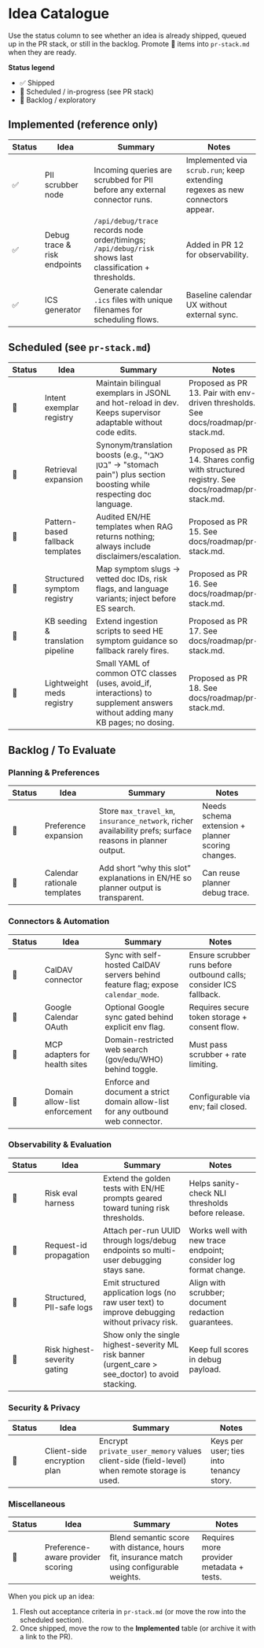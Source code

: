 # Idea Catalogue

Use the status column to see whether an idea is already shipped, queued up in the PR stack, or still in the backlog. Promote 🧭 items into `pr-stack.md` when they are ready.

**Status legend**

- ✅ Shipped
- 🔄 Scheduled / in-progress (see PR stack)
- 🧭 Backlog / exploratory

## Implemented (reference only)

| Status | Idea | Summary | Notes |
| --- | --- | --- | --- |
| ✅ | PII scrubber node | Incoming queries are scrubbed for PII before any external connector runs. | Implemented via `scrub.run`; keep extending regexes as new connectors appear. |
| ✅ | Debug trace & risk endpoints | `/api/debug/trace` records node order/timings; `/api/debug/risk` shows last classification + thresholds. | Added in PR 12 for observability. |
| ✅ | ICS generator | Generate calendar `.ics` files with unique filenames for scheduling flows. | Baseline calendar UX without external sync. |

## Scheduled (see `pr-stack.md`)

| Status | Idea | Summary | Notes |
| --- | --- | --- | --- |
| 🔄 | Intent exemplar registry | Maintain bilingual exemplars in JSONL and hot-reload in dev. Keeps supervisor adaptable without code edits. | Proposed as PR 13. Pair with env-driven thresholds. See docs/roadmap/pr-stack.md. |
| 🔄 | Retrieval expansion | Synonym/translation boosts (e.g., "כאבי בטן" → "stomach pain") plus section boosting while respecting doc language. | Proposed as PR 14. Shares config with structured registry. See docs/roadmap/pr-stack.md. |
| 🔄 | Pattern-based fallback templates | Audited EN/HE templates when RAG returns nothing; always include disclaimers/escalation. | Proposed as PR 15. See docs/roadmap/pr-stack.md. |
| 🔄 | Structured symptom registry | Map symptom slugs → vetted doc IDs, risk flags, and language variants; inject before ES search. | Proposed as PR 16. See docs/roadmap/pr-stack.md. |
| 🔄 | KB seeding & translation pipeline | Extend ingestion scripts to seed HE symptom guidance so fallback rarely fires. | Proposed as PR 17. See docs/roadmap/pr-stack.md. |
| 🔄 | Lightweight meds registry | Small YAML of common OTC classes (uses, avoid_if, interactions) to supplement answers without adding many KB pages; no dosing. | Proposed as PR 18. See docs/roadmap/pr-stack.md. |

## Backlog / To Evaluate

### Planning & Preferences

| Status | Idea | Summary | Notes |
| --- | --- | --- | --- |
| 🧭 | Preference expansion | Store `max_travel_km`, `insurance_network`, richer availability prefs; surface reasons in planner output. | Needs schema extension + planner scoring changes. |
| 🧭 | Calendar rationale templates | Add short “why this slot” explanations in EN/HE so planner output is transparent. | Can reuse planner debug trace. |

### Connectors & Automation

| Status | Idea | Summary | Notes |
| --- | --- | --- | --- |
| 🧭 | CalDAV connector | Sync with self-hosted CalDAV servers behind feature flag; expose `calendar_mode`. | Ensure scrubber runs before outbound calls; consider ICS fallback. |
| 🧭 | Google Calendar OAuth | Optional Google sync gated behind explicit env flag. | Requires secure token storage + consent flow. |
| 🧭 | MCP adapters for health sites | Domain-restricted web search (gov/edu/WHO) behind toggle. | Must pass scrubber + rate limiting. |
| 🧭 | Domain allow-list enforcement | Enforce and document a strict domain allow-list for any outbound web connector. | Configurable via env; fail closed. |

### Observability & Evaluation

| Status | Idea | Summary | Notes |
| --- | --- | --- | --- |
| 🧭 | Risk eval harness | Extend the golden tests with EN/HE prompts geared toward tuning risk thresholds. | Helps sanity-check NLI thresholds before release. |
| 🧭 | Request-id propagation | Attach per-run UUID through logs/debug endpoints so multi-user debugging stays sane. | Works well with new trace endpoint; consider log format change. |
| 🧭 | Structured, PII-safe logs | Emit structured application logs (no raw user text) to improve debugging without privacy risk. | Align with scrubber; document redaction guarantees. |
| 🧭 | Risk highest-severity gating | Show only the single highest-severity ML risk banner (urgent_care > see_doctor) to avoid stacking. | Keep full scores in debug payload. |

### Security & Privacy

| Status | Idea | Summary | Notes |
| --- | --- | --- | --- |
| 🧭 | Client-side encryption plan | Encrypt `private_user_memory` values client-side (field-level) when remote storage is used. | Keys per user; ties into tenancy story.

### Miscellaneous

| Status | Idea | Summary | Notes |
| --- | --- | --- | --- |
| 🧭 | Preference-aware provider scoring | Blend semantic score with distance, hours fit, insurance match using configurable weights. | Requires more provider metadata + tests. |

When you pick up an idea:

1. Flesh out acceptance criteria in `pr-stack.md` (or move the row into the scheduled section).
2. Once shipped, move the row to the **Implemented** table (or archive it with a link to the PR).
